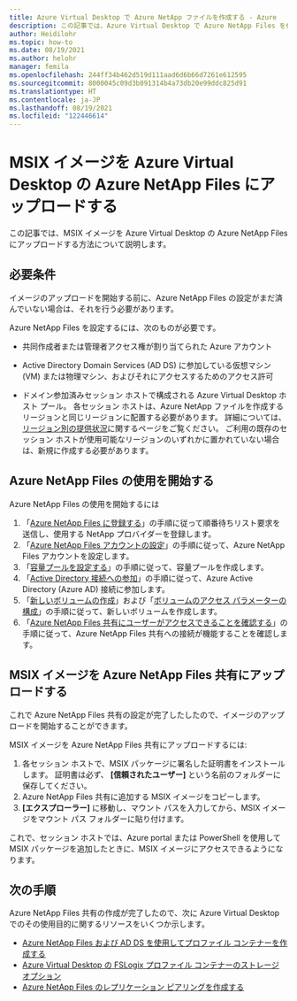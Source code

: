 ```yaml
---
title: Azure Virtual Desktop で Azure NetApp ファイルを作成する - Azure
description: この記事では、Azure Virtual Desktop で Azure NetApp Files を作成する方法について説明します。
author: Heidilohr
ms.topic: how-to
ms.date: 08/19/2021
ms.author: helohr
manager: femila
ms.openlocfilehash: 244ff34b462d519d111aad6d6b66d7261e612595
ms.sourcegitcommit: 8000045c09d3b091314b4a73db20e99ddc825d91
ms.translationtype: HT
ms.contentlocale: ja-JP
ms.lasthandoff: 08/19/2021
ms.locfileid: "122446614"
---
```

# <a name="upload-msix-images-to-azure-netapp-files-in-azure-virtual-desktop"></a>MSIX イメージを Azure Virtual Desktop の Azure NetApp Files にアップロードする

この記事では、MSIX イメージを Azure Virtual Desktop の Azure NetApp Files にアップロードする方法について説明します。

## <a name="requirements"></a>必要条件

イメージのアップロードを開始する前に、Azure NetApp Files の設定がまだ済んでいない場合は、それを行う必要があります。

Azure NetApp Files を設定するには、次のものが必要です。

- 共同作成者または管理者アクセス権が割り当てられた Azure アカウント

- Active Directory Domain Services (AD DS) に参加している仮想マシン (VM) または物理マシン、およびそれにアクセスするためのアクセス許可

- ドメイン参加済みセッション ホストで構成される Azure Virtual Desktop ホスト プール。 各セッション ホストは、Azure NetApp ファイルを作成するリージョンと同じリージョンに配置する必要があります。 詳細については、[リージョン別の提供状況](https://azure.microsoft.com/global-infrastructure/services/?products=netapp)に関するページをご覧ください。 ご利用の既存のセッション ホストが使用可能なリージョンのいずれかに置かれていない場合は、新規に作成する必要があります。

## <a name="start-using-azure-netapp-files"></a>Azure NetApp Files の使用を開始する

Azure NetApp Files の使用を開始するには

1. 「[Azure NetApp Files に登録する](../azure-netapp-files/azure-netapp-files-register.md)」の手順に従って順番待ちリスト要求を送信し、使用する NetApp プロバイダーを登録します。
2. 「[Azure NetApp Files アカウントの設定](create-fslogix-profile-container.md#set-up-your-azure-netapp-files-account)」の手順に従って、Azure NetApp Files アカウントを設定します。
3. 「[容量プールを設定する](../azure-netapp-files/azure-netapp-files-set-up-capacity-pool.md)」の手順に従って、容量プールを作成します。
4. 「[Active Directory 接続への参加](create-fslogix-profile-container.md#join-an-active-directory-connection)」の手順に従って、Azure Active Directory (Azure AD) 接続に参加します。
5. 「[新しいボリュームの作成](create-fslogix-profile-container.md#create-a-new-volume)」および「[ボリュームのアクセス パラメーターの構成](create-fslogix-profile-container.md#configure-volume-access-parameters)」の手順に従って、新しいボリュームを作成します。
6. 「[Azure NetApp Files 共有にユーザーがアクセスできることを確認する](create-fslogix-profile-container.md#make-sure-users-can-access-the-azure-netapp-file-share)」の手順に従って、Azure NetApp Files 共有への接続が機能することを確認します。

## <a name="upload-an-msix-image-to-the-azure-netapp-file-share"></a>MSIX イメージを Azure NetApp Files 共有にアップロードする

これで Azure NetApp Files 共有の設定が完了したしたので、イメージのアップロードを開始することができます。

MSIX イメージを Azure NetApp Files 共有にアップロードするには:

1. 各セッション ホストで、MSIX パッケージに署名した証明書をインストールします。 証明書は必ず、 **[信頼されたユーザー]** という名前のフォルダーに保存してください。
2. Azure NetApp Files 共有に追加する MSIX イメージをコピーします。
3. **[エクスプローラー]** に移動し、マウント パスを入力してから、MSIX イメージをマウント パス フォルダーに貼り付けます。

これで、セッション ホストでは、Azure portal または PowerShell を使用して MSIX パッケージを追加したときに、MSIX イメージにアクセスできるようになります。

## <a name="next-steps"></a>次の手順

Azure NetApp Files 共有の作成が完了したので、次に Azure Virtual Desktop でのその使用目的に関するリソースをいくつか示します。

- [Azure NetApp Files および AD DS を使用してプロファイル コンテナーを作成する](create-fslogix-profile-container.md)
- [Azure Virtual Desktop の FSLogix プロファイル コンテナーのストレージ オプション](store-fslogix-profile.md)
- [Azure NetApp Files のレプリケーション ピアリングを作成する](../azure-netapp-files/cross-region-replication-create-peering.md)
